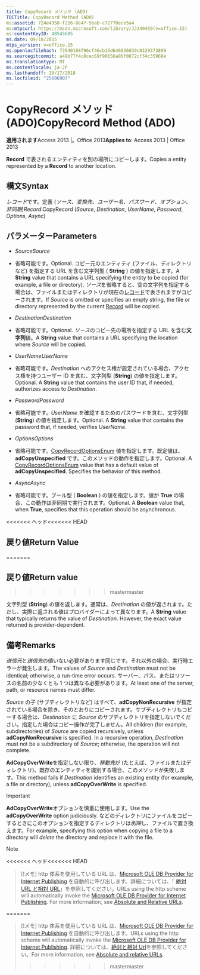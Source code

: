 ```yaml
---
title: CopyRecord メソッド (ADO)
TOCTitle: CopyRecord Method (ADO)
ms:assetid: 724e4358-f216-8e47-5bab-c72770ece5a4
ms:mtpsurl: https://msdn.microsoft.com/library/JJ249459(v=office.15)
ms:contentKeyID: 48545605
ms.date: 09/18/2015
mtps_version: v=office.15
ms.openlocfilehash: 73940108f96cf46cb15d646936039c0329373899
ms.sourcegitcommit: a49b77f4c8cec69f90656a86f0872cf34c35968e
ms.translationtype: MT
ms.contentlocale: ja-JP
ms.lasthandoff: 10/17/2018
ms.locfileid: "25606907"
---
```

# <a name="copyrecord-method-ado"></a><span data-ttu-id="f48f3-102">CopyRecord メソッド (ADO)</span><span class="sxs-lookup"><span data-stu-id="f48f3-102">CopyRecord Method (ADO)</span></span>


<span data-ttu-id="f48f3-103">**適用されます**Access 2013 |。Office 2013</span><span class="sxs-lookup"><span data-stu-id="f48f3-103">**Applies to**: Access 2013 | Office 2013</span></span>

<span data-ttu-id="f48f3-104">**Record** で表されるエンティティを別の場所にコピーします。</span><span class="sxs-lookup"><span data-stu-id="f48f3-104">Copies a entity represented by a **Record** to another location.</span></span>

## <a name="syntax"></a><span data-ttu-id="f48f3-105">構文</span><span class="sxs-lookup"><span data-stu-id="f48f3-105">Syntax</span></span>

<span data-ttu-id="f48f3-106">*レコード*です。定義 (*ソース*、*変換先*、*ユーザー名*、*パスワード*、*オプション*、*非同期*)</span><span class="sxs-lookup"><span data-stu-id="f48f3-106">*Record*.CopyRecord (*Source*, *Destination*, *UserName*, *Password*, *Options*, *Async*)</span></span>

## <a name="parameters"></a><span data-ttu-id="f48f3-107">パラメーター</span><span class="sxs-lookup"><span data-stu-id="f48f3-107">Parameters</span></span>

  - <span data-ttu-id="f48f3-108">*Source*</span><span class="sxs-lookup"><span data-stu-id="f48f3-108">*Source*</span></span>

  - <span data-ttu-id="f48f3-109">省略可能です。</span><span class="sxs-lookup"><span data-stu-id="f48f3-109">Optional.</span></span> <span data-ttu-id="f48f3-110">コピー元のエンティティ (ファイル、ディレクトリなど) を指定する URL を含む文字列型 ( **String** ) の値を指定します。</span><span class="sxs-lookup"><span data-stu-id="f48f3-110">A **String** value that contains a URL specifying the entity to be copied (for example, a file or directory).</span></span> <span data-ttu-id="f48f3-111">*ソース*を省略すると、空の文字列を指定する場合は、ファイルまたはディレクトリが現在の[レコード](record-object-ado.md)で表されますがコピーされます。</span><span class="sxs-lookup"><span data-stu-id="f48f3-111">If *Source* is omitted or specifies an empty string, the file or directory represented by the current [Record](record-object-ado.md) will be copied.</span></span>

  - <span data-ttu-id="f48f3-112">*Destination*</span><span class="sxs-lookup"><span data-stu-id="f48f3-112">*Destination*</span></span>

  - <span data-ttu-id="f48f3-113">省略可能です。</span><span class="sxs-lookup"><span data-stu-id="f48f3-113">Optional.</span></span> <span data-ttu-id="f48f3-114">*ソース*のコピー先の場所を指定する URL を含む**文字列**値。</span><span class="sxs-lookup"><span data-stu-id="f48f3-114">A **String** value that contains a URL specifying the location where *Source* will be copied.</span></span>

  - <span data-ttu-id="f48f3-115">*UserName*</span><span class="sxs-lookup"><span data-stu-id="f48f3-115">*UserName*</span></span>

  - <span data-ttu-id="f48f3-p103">省略可能です。*Destination* へのアクセス権が設定されている場合、アクセス権を持つユーザー ID を含む、文字列型 (**String**) の値を指定します。</span><span class="sxs-lookup"><span data-stu-id="f48f3-p103">Optional. A **String** value that contains the user ID that, if needed, authorizes access to *Destination*.</span></span>

  - <span data-ttu-id="f48f3-118">*Password*</span><span class="sxs-lookup"><span data-stu-id="f48f3-118">*Password*</span></span>

  - <span data-ttu-id="f48f3-p104">省略可能です。*UserName* を確認するためのパスワードを含む、文字列型 (**String**) の値を指定します。</span><span class="sxs-lookup"><span data-stu-id="f48f3-p104">Optional. A **String** value that contains the password that, if needed, verifies *UserName*.</span></span>

  - <span data-ttu-id="f48f3-121">*Options*</span><span class="sxs-lookup"><span data-stu-id="f48f3-121">*Options*</span></span>

  - <span data-ttu-id="f48f3-p105">省略可能です。[CopyRecordOptionsEnum](copyrecordoptionsenum.md) 値を指定します。既定値は、 **adCopyUnspecified** です。このメソッドの動作を指定します。</span><span class="sxs-lookup"><span data-stu-id="f48f3-p105">Optional. A [CopyRecordOptionsEnum](copyrecordoptionsenum.md) value that has a default value of **adCopyUnspecified**. Specifies the behavior of this method.</span></span>

  - <span data-ttu-id="f48f3-125">*Async*</span><span class="sxs-lookup"><span data-stu-id="f48f3-125">*Async*</span></span>

  - <span data-ttu-id="f48f3-p106">省略可能です。ブール型 ( **Boolean** ) の値を指定します。値が **True** の場合、この動作は非同期で実行されます。</span><span class="sxs-lookup"><span data-stu-id="f48f3-p106">Optional. A **Boolean** value that, when **True**, specifies that this operation should be asynchronous.</span></span>

<span data-ttu-id="f48f3-128"><<<<<<< ヘッド</span><span class="sxs-lookup"><span data-stu-id="f48f3-128"><<<<<<< HEAD</span></span>
## <a name="return-value"></a><span data-ttu-id="f48f3-129">戻り値</span><span class="sxs-lookup"><span data-stu-id="f48f3-129">Return Value</span></span>
=======
## <a name="return-value"></a><span data-ttu-id="f48f3-130">戻り値</span><span class="sxs-lookup"><span data-stu-id="f48f3-130">Return value</span></span>
>>>>>>> <span data-ttu-id="f48f3-131">master</span><span class="sxs-lookup"><span data-stu-id="f48f3-131">master</span></span>

<span data-ttu-id="f48f3-p107">文字列型 (**String**) の値を返します。通常は、*Destination* の値が返されます。ただし、実際に返される値はプロバイダーによって異なります。</span><span class="sxs-lookup"><span data-stu-id="f48f3-p107">A **String** value that typically returns the value of *Destination*. However, the exact value returned is provider-dependent.</span></span>

## <a name="remarks"></a><span data-ttu-id="f48f3-134">備考</span><span class="sxs-lookup"><span data-stu-id="f48f3-134">Remarks</span></span>

<span data-ttu-id="f48f3-135">*送信元*と*送信先*の値いない必要があります同じです。それ以外の場合、実行時エラーが発生します。</span><span class="sxs-lookup"><span data-stu-id="f48f3-135">The values of *Source* and *Destination* must not be identical; otherwise, a run-time error occurs.</span></span> <span data-ttu-id="f48f3-136">サーバー、パス、またはリソースの名前の少なくとも 1 つは異なる必要があります。</span><span class="sxs-lookup"><span data-stu-id="f48f3-136">At least one of the server, path, or resource names must differ.</span></span>

<span data-ttu-id="f48f3-p109">*Source* の子 (サブディレクトリなど) はすべて、**adCopyNonRecursive** が指定されている場合を除き、そのとおりにコピーされます。サブディレクトリもコピーする場合は、*Destination* に *Source* のサブディレクトリを指定しないでください。指定した場合はコピー操作が完了しません。</span><span class="sxs-lookup"><span data-stu-id="f48f3-p109">All children (for example, subdirectories) of *Source* are copied recursively, unless **adCopyNonRecursive** is specified. In a recursive operation, *Destination* must not be a subdirectory of *Source*; otherwise, the operation will not complete.</span></span>

<span data-ttu-id="f48f3-139">**AdCopyOverWrite**を指定しない限り、*移動先*が (たとえば、ファイルまたはディレクトリ)、既存のエンティティを識別する場合、このメソッドが失敗します。</span><span class="sxs-lookup"><span data-stu-id="f48f3-139">This method fails if *Destination* identifies an existing entity (for example, a file or directory), unless **adCopyOverWrite** is specified.</span></span>


> [!IMPORTANT]
> <P><span data-ttu-id="f48f3-140"><STRONG>AdCopyOverWrite</STRONG>オプションを慎重に使用します。</span><span class="sxs-lookup"><span data-stu-id="f48f3-140">Use the <STRONG>adCopyOverWrite</STRONG> option judiciously.</span></span> <span data-ttu-id="f48f3-141">などのディレクトリにファイルをコピーするときにこのオプションを指定するディレクトリは<EM>削除</EM>し、ファイルで置き換えます。</span><span class="sxs-lookup"><span data-stu-id="f48f3-141">For example, specifying this option when copying a file to a directory will <EM>delete</EM> the directory and replace it with the file.</span></span></P>




> [!NOTE]
<span data-ttu-id="f48f3-142"><<<<<<< ヘッド</span><span class="sxs-lookup"><span data-stu-id="f48f3-142"><<<<<<< HEAD</span></span>
> <P><span data-ttu-id="f48f3-p111">[!メモ] http 体系を使用している URL は、<A href="microsoft-ole-db-provider-for-internet-publishing.md">Microsoft OLE DB Provider for Internet Publishing</A> を自動的に呼び出します。詳細については、「 <A href="absolute-and-relative-urls.md">絶対 URL と相対 URL</A>」を参照してください。</span><span class="sxs-lookup"><span data-stu-id="f48f3-p111">URLs using the http scheme will automatically invoke the <A href="microsoft-ole-db-provider-for-internet-publishing.md">Microsoft OLE DB Provider for Internet Publishing</A>. For more information, see <A href="absolute-and-relative-urls.md">Absolute and Relative URLs</A>.</span></span></P>
=======
> <span data-ttu-id="f48f3-145">[!メモ] http 体系を使用している URL は、[Microsoft OLE DB Provider for Internet Publishing](microsoft-ole-db-provider-for-internet-publishing.md) を自動的に呼び出します。</span><span class="sxs-lookup"><span data-stu-id="f48f3-145">URLs using the http scheme will automatically invoke the [Microsoft OLE DB Provider for Internet Publishing](microsoft-ole-db-provider-for-internet-publishing.md).</span></span> <span data-ttu-id="f48f3-146">詳細については、[絶対と相対 Url](absolute-and-relative-urls.md)を参照してください。</span><span class="sxs-lookup"><span data-stu-id="f48f3-146">For more information, see [Absolute and relative URLs](absolute-and-relative-urls.md).</span></span>
>>>>>>> <span data-ttu-id="f48f3-147">master</span><span class="sxs-lookup"><span data-stu-id="f48f3-147">master</span></span>


